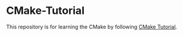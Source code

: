# CMake-Tutorial

This repository is for learning the CMake by following [CMake Tutorial](https://cmake.org/cmake/help/latest/index.html).
